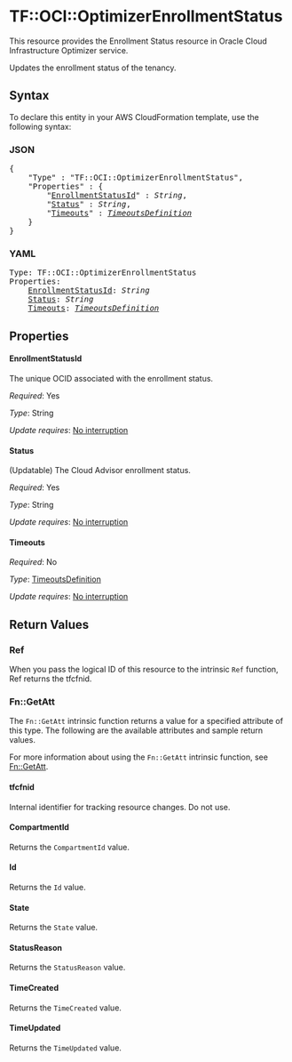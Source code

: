 # TF::OCI::OptimizerEnrollmentStatus

This resource provides the Enrollment Status resource in Oracle Cloud Infrastructure Optimizer service.

Updates the enrollment status of the tenancy.

## Syntax

To declare this entity in your AWS CloudFormation template, use the following syntax:

### JSON

<pre>
{
    "Type" : "TF::OCI::OptimizerEnrollmentStatus",
    "Properties" : {
        "<a href="#enrollmentstatusid" title="EnrollmentStatusId">EnrollmentStatusId</a>" : <i>String</i>,
        "<a href="#status" title="Status">Status</a>" : <i>String</i>,
        "<a href="#timeouts" title="Timeouts">Timeouts</a>" : <i><a href="timeoutsdefinition.md">TimeoutsDefinition</a></i>
    }
}
</pre>

### YAML

<pre>
Type: TF::OCI::OptimizerEnrollmentStatus
Properties:
    <a href="#enrollmentstatusid" title="EnrollmentStatusId">EnrollmentStatusId</a>: <i>String</i>
    <a href="#status" title="Status">Status</a>: <i>String</i>
    <a href="#timeouts" title="Timeouts">Timeouts</a>: <i><a href="timeoutsdefinition.md">TimeoutsDefinition</a></i>
</pre>

## Properties

#### EnrollmentStatusId

The unique OCID associated with the enrollment status.

_Required_: Yes

_Type_: String

_Update requires_: [No interruption](https://docs.aws.amazon.com/AWSCloudFormation/latest/UserGuide/using-cfn-updating-stacks-update-behaviors.html#update-no-interrupt)

#### Status

(Updatable) The Cloud Advisor enrollment status.

_Required_: Yes

_Type_: String

_Update requires_: [No interruption](https://docs.aws.amazon.com/AWSCloudFormation/latest/UserGuide/using-cfn-updating-stacks-update-behaviors.html#update-no-interrupt)

#### Timeouts

_Required_: No

_Type_: <a href="timeoutsdefinition.md">TimeoutsDefinition</a>

_Update requires_: [No interruption](https://docs.aws.amazon.com/AWSCloudFormation/latest/UserGuide/using-cfn-updating-stacks-update-behaviors.html#update-no-interrupt)

## Return Values

### Ref

When you pass the logical ID of this resource to the intrinsic `Ref` function, Ref returns the tfcfnid.

### Fn::GetAtt

The `Fn::GetAtt` intrinsic function returns a value for a specified attribute of this type. The following are the available attributes and sample return values.

For more information about using the `Fn::GetAtt` intrinsic function, see [Fn::GetAtt](https://docs.aws.amazon.com/AWSCloudFormation/latest/UserGuide/intrinsic-function-reference-getatt.html).

#### tfcfnid

Internal identifier for tracking resource changes. Do not use.

#### CompartmentId

Returns the <code>CompartmentId</code> value.

#### Id

Returns the <code>Id</code> value.

#### State

Returns the <code>State</code> value.

#### StatusReason

Returns the <code>StatusReason</code> value.

#### TimeCreated

Returns the <code>TimeCreated</code> value.

#### TimeUpdated

Returns the <code>TimeUpdated</code> value.

